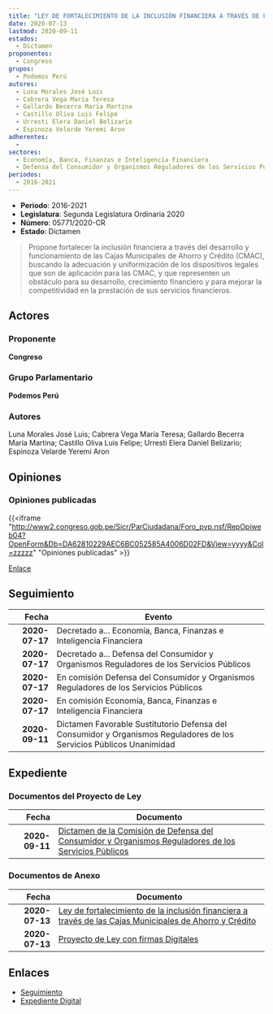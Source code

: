 ```yaml
---
title: "LEY DE FORTALECIMIENTO DE LA INCLUSIÓN FINANCIERA A TRAVÉS DE LAS CAJAS MUNICIPALES DE AHORRO Y CRÉDITO"
date: 2020-07-13
lastmod: 2020-09-11
estados: 
  - Dictamen
proponentes: 
  - Congreso
grupos: 
  - Podemos Perú
autores: 
  - Luna Morales José Luis
  - Cabrera Vega María Teresa
  - Gallardo Becerra María Martina
  - Castillo Oliva Luis Felipe
  - Urresti Elera Daniel Belizario
  - Espinoza Velarde Yeremi Aron
adherentes: 
  - 
sectores: 
  - Economía, Banca, Finanzas e Inteligencia Financiera
  - Defensa del Consumidor y Organismos Reguladores de los Servicios Públicos
periodos: 
  - 2016-2021
---
```


- **Periodo**: 2016-2021
- **Legislatura**: Segunda Legislatura Ordinaria 2020
- **Número**: 05771/2020-CR
- **Estado**: Dictamen

> Propone fortalecer la inclusión financiera a través del desarrollo y funcionamiento de las Cajas Municipales de Ahorro y Crédito (CMAC), buscando la adecuación y uniformización de los dispositivos legales que son de aplicación para las CMAC, y que representen un obstáculo para su desarrollo, crecimiento financiero y para mejorar la competitividad en la prestación de sus servicios financieros.


## Actores

### Proponente

**Congreso**

### Grupo Parlamentario

**Podemos Perú**

### Autores

Luna Morales José Luis; Cabrera Vega María Teresa; Gallardo Becerra María Martina; Castillo Oliva Luis Felipe; Urresti Elera Daniel Belizario; Espinoza Velarde Yeremi Aron


## Opiniones

### Opiniones publicadas

{{<iframe "http://www2.congreso.gob.pe/Sicr/ParCiudadana/Foro_pvp.nsf/RepOpiweb04?OpenForm&Db=DA62810229AEC6BC052585A4006D02FD&View=yyyy&Col=zzzzz" "Opiniones publicadas" >}}

[Enlace](http://www2.congreso.gob.pe/Sicr/ParCiudadana/Foro_pvp.nsf/RepOpiweb04?OpenForm&Db=DA62810229AEC6BC052585A4006D02FD&View=yyyy&Col=zzzzz)

## Seguimiento

| Fecha | Evento |
|------:|--------|
| **2020-07-17** | Decretado a... Economía, Banca, Finanzas e Inteligencia Financiera|
| **2020-07-17** | Decretado a... Defensa del Consumidor y Organismos Reguladores de los Servicios Públicos|
| **2020-07-17** | En comisión Defensa del Consumidor y Organismos Reguladores de los Servicios Públicos|
| **2020-07-17** | En comisión Economía, Banca, Finanzas e Inteligencia Financiera|
| **2020-09-11** | Dictamen Favorable Sustitutorio Defensa del Consumidor y Organismos Reguladores de los Servicios Públicos Unanimidad|


## Expediente


### Documentos del Proyecto de Ley

| Fecha | Documento |
|------:|--------|
| **2020-09-11** | [Dictamen de la Comisión de Defensa del Consumidor y Organismos Reguladores de los Servicios Públicos](http://www.leyes.congreso.gob.pe/Documentos/2016_2021/Dictamenes/Proyectos_de_Ley/05771DC06MAY-20200911.pdf) |

### Documentos de Anexo

| Fecha | Documento |
|------:|--------|
| **2020-07-13** | [Ley de fortalecimiento de la inclusión financiera a través de las Cajas Municipales de Ahorro y Crédito](http://www.leyes.congreso.gob.pe/Documentos/2016_2021/Proyectos_de_Ley_y_de_Resoluciones_Legislativas/PL05771-20200713.pdf) |
| **2020-07-13** | [Proyecto de Ley con firmas Digitales](http://www.leyes.congreso.gob.pe/Documentos/2016_2021/Proyectos_de_Ley_y_de_Resoluciones_Legislativas/Proyectos_Firmas_digitales/PL05771.pdf) |

## Enlaces 

- [Seguimiento](http://www2.congreso.gob.pe/Sicr/TraDocEstProc/CLProLey2016.nsf/f7fff46988ca05b1052578e100829cc7/27f71e834fe0d6b4052585a5000108c9?OpenDocument)
- [Expediente Digital](http://www2.congreso.gob.pe/Sicr/TraDocEstProc/CLProLey2016.nsf/f7fff46988ca05b1052578e100829cc7/27f71e834fe0d6b4052585a5000108c9?OpenDocument&Click=05257FB7005EB655.eb71d0cf91d8294e05256cdf006b5706/$Body/0.1C6C)

